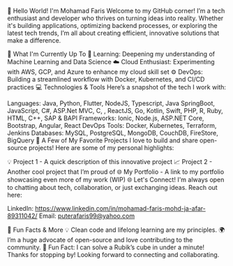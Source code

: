 👋 Hello World! I'm Mohamad Faris
Welcome to my GitHub corner! I’m a tech enthusiast and developer who thrives on turning ideas into reality. Whether it's building applications, optimizing backend processes, or exploring the latest tech trends, I’m all about creating efficient, innovative solutions that make a difference.

🚀 What I'm Currently Up To
🌱 Learning: Deepening my understanding of Machine Learning and Data Science
☁️ Cloud Enthusiast: Experimenting with AWS, GCP, and Azure to enhance my cloud skill set
⚙️ DevOps: Building a streamlined workflow with Docker, Kubernetes, and CI/CD practices
💻 Technologies & Tools
Here’s a snapshot of the tech I work with:

Languages: Java, Python, Flutter, NodeJS, Typescript, Java SpringBoot, JavaScript, C#,  ASP.Net MVC, C, , ReactJS, Go, Kotlin, Swift, PHP, R, Ruby, HTML, C++, SAP & BAPI
Frameworks: Ionic, Node.js, ASP.NET Core, Bootstrap, Angular, React
DevOps Tools: Docker, Kubernetes, Terraform, Jenkins
Databases: MySQL, PostgreSQL, MongoDB, CouchDB, FireStore, BigQuery
🌟 A Few of My Favorite Projects
I love to build and share open-source projects! Here are some of my personal highlights:

💡 Project 1 - A quick description of this innovative project
📈 Project 2 - Another cool project that I’m proud of
🌐 My Portfolio - A link to my portfolio showcasing even more of my work (WIP)
🌐 Let's Connect!
I'm always open to chatting about tech, collaboration, or just exchanging ideas. Reach out here:

LinkedIn: https://www.linkedin.com/in/mohamad-faris-mohd-ja-afar-89311042/
Email: puterafaris99@yahoo.com

🎉 Fun Facts & More
💡 Clean code and lifelong learning are my principles.
🌍 I’m a huge advocate of open-source and love contributing to the community.
🧩 Fun Fact: I can solve a Rubik’s cube in under a minute!
Thanks for stopping by! Looking forward to connecting and collaborating.

